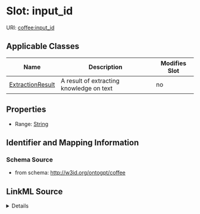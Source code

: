 # Slot: input_id

URI: [coffee:input_id](http://w3id.org/ontogpt/coffee/input_id)



<!-- no inheritance hierarchy -->




## Applicable Classes

| Name | Description | Modifies Slot |
| --- | --- | --- |
[ExtractionResult](ExtractionResult.md) | A result of extracting knowledge on text |  no  |







## Properties

* Range: [String](String.md)





## Identifier and Mapping Information







### Schema Source


* from schema: http://w3id.org/ontogpt/coffee




## LinkML Source

<details>
```yaml
name: input_id
from_schema: http://w3id.org/ontogpt/coffee
rank: 1000
alias: input_id
owner: ExtractionResult
domain_of:
- ExtractionResult
range: string

```
</details>